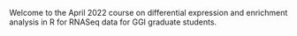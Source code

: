Welcome to the April 2022 course on differential expression and enrichment analysis in R for RNASeq data for GGI graduate students.


